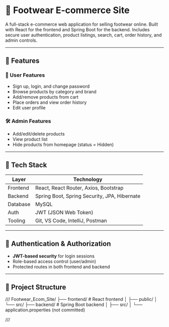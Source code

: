 # 👟 Footwear E-commerce Site

A full-stack e-commerce web application for selling footwear online. Built with React for the frontend and Spring Boot for the backend. Includes secure user authentication, product listings, search, cart, order history, and admin controls.

---

## 📌 Features

### 👤 User Features
- Sign up, login, and change password
- Browse products by category and brand
- Add/remove products from cart
- Place orders and view order history
- Edit user profile

### 🛠️ Admin Features
- Add/edit/delete products
- View product list
- Hide products from homepage (status = Hidden)

---

## 🧱 Tech Stack

| Layer       | Technology                         |
|-------------|-------------------------------------|
| Frontend    | React, React Router, Axios, Bootstrap |
| Backend     | Spring Boot, Spring Security, JPA, Hibernate |
| Database    | MySQL                              |
| Auth        | JWT (JSON Web Token)               |
| Tooling     | Git, VS Code, IntelliJ, Postman     |

---

## 🔐 Authentication & Authorization

- **JWT-based security** for login sessions
- Role-based access control (user/admin)
- Protected routes in both frontend and backend

---

## 📂 Project Structure

///
Footwear_Ecom_Site/
├── frontend/ # React frontend
│ ├── public/
│ └── src/
├── backend/ # Spring Boot backend
│ ├── src/
│ └── application.properties (not committed)

///

